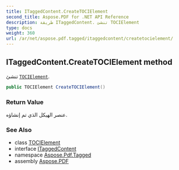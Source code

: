 ```yaml
---
title: ITaggedContent.CreateTOCIElement
second_title: Aspose.PDF for .NET API Reference
description: طريقة ITaggedContent. تنشئ TOCIElement
type: docs
weight: 360
url: /ar/net/aspose.pdf.tagged/itaggedcontent/createtocielement/
---
```

## ITaggedContent.CreateTOCIElement method

تنشئ [`TOCIElement`](../../../aspose.pdf.logicalstructure/tocielement/).

```csharp
public TOCIElement CreateTOCIElement()
```

### Return Value

عنصر الهيكل الذي تم إنشاؤه.

### See Also

* class [TOCIElement](../../../aspose.pdf.logicalstructure/tocielement/)
* interface [ITaggedContent](../)
* namespace [Aspose.Pdf.Tagged](../../../aspose.pdf.tagged/)
* assembly [Aspose.PDF](../../../)